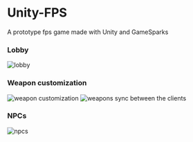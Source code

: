 # Unity-FPS
A prototype fps game made with Unity and GameSparks


### Lobby
![lobby](https://i.imgur.com/dDZOHwN.png)

### Weapon customization
![weapon customization](https://i.imgur.com/GR8LBAh.png)
![weapons sync between the clients](https://i.imgur.com/rWeszTL.png)

### NPCs
![npcs](https://i.imgur.com/CZoqcOa.png)
